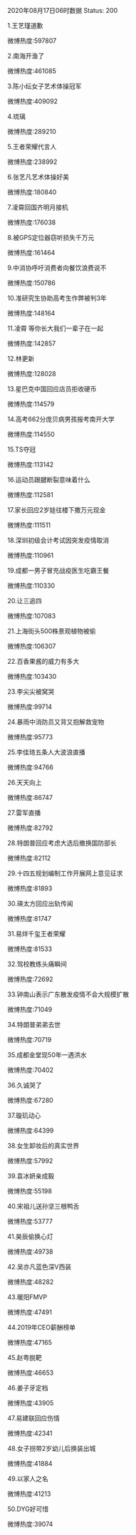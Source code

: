 2020年08月17日06时数据
Status: 200

1.王艺瑾道歉

微博热度:597807

2.南海开渔了

微博热度:461085

3.陈小纭女子艺术体操冠军

微博热度:409092

4.琉璃

微博热度:289210

5.王者荣耀代言人

微博热度:238992

6.张艺凡艺术体操好美

微博热度:180840

7.凌霄回国齐明月接机

微博热度:176038

8.被GPS定位器窃听损失千万元

微博热度:161464

9.中消协呼吁消费者向餐饮浪费说不

微博热度:150786

10.准研究生协助高考生作弊被判3年

微博热度:148164

11.凌霄 等你长大我们一辈子在一起

微博热度:142857

12.林更新

微博热度:128028

13.星巴克中国回应店员拒收硬币

微博热度:114579

14.高考662分庞贝病男孩报考南开大学

微博热度:114550

15.TS夺冠

微博热度:113142

16.运动员跟腱断裂意味着什么

微博热度:112581

17.家长回应2岁娃往楼下撒万元现金

微博热度:111511

18.深圳初级会计考试因突发疫情取消

微博热度:110961

19.成都一男子冒充战疫医生吃霸王餐

微博热度:110330

20.让三追四

微博热度:107083

21.上海街头500株景观植物被偷

微博热度:106307

22.百香果酱的威力有多大

微博热度:103430

23.李尖尖被窝哭

微博热度:99714

24.暴雨中消防员又背又抱解救宠物

微博热度:95773

25.李佳琦五条人大波浪直播

微博热度:94766

26.天天向上

微博热度:86747

27.雷军直播

微博热度:82792

28.特朗普回应考虑大选后撤换国防部长

微博热度:82112

29.十四五规划编制工作开展网上意见征求

微博热度:81893

30.瑛太方回应出轨传闻

微博热度:81747

31.易烊千玺王者荣耀

微博热度:81533

32.驾校教练头痛瞬间

微博热度:72692

33.钟南山表示广东散发疫情不会大规模扩散

微博热度:71049

34.特朗普弟弟去世

微博热度:70719

35.成都金堂现50年一遇洪水

微博热度:70402

36.久诚哭了

微博热度:67280

37.璇玑动心

微博热度:64399

38.女生卸妆后的真实世界

微博热度:57992

39.袁冰妍亲成毅

微博热度:55198

40.宋祖儿送孙坚三根鸭舌

微博热度:53777

41.昊辰偷换心灯

微博热度:49738

42.吴亦凡蓝色深V西装

微博热度:48282

43.暖阳FMVP

微博热度:47491

44.2019年CEO薪酬榜单

微博热度:47165

45.赵粤脱靶

微博热度:46653

46.姜子牙定档

微博热度:43905

47.易建联回应伤情

微博热度:42341

48.女子拐带2岁幼儿后换装出城

微博热度:41884

49.以家人之名

微博热度:41213

50.DYG好可惜

微博热度:39074

